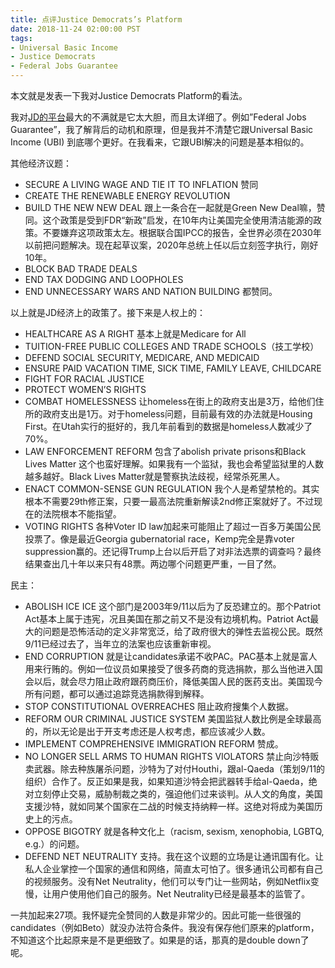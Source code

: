 ```yaml
---
title: 点评Justice Democrats’s Platform
date: 2018-11-24 02:00:00 PST
tags:
- Universal Basic Income
- Justice Democrats
- Federal Jobs Guarantee
---
```


本文就是发表一下我对Justice Democrats Platform的看法。

我对[JD的平台](https://www.justicedemocrats.com/issues/)最大的不满就是它太大胆，而且太详细了。例如”Federal Jobs Guarantee”，我了解背后的动机和原理，但是我并不清楚它跟Universal Basic Income (UBI) 到底哪个更好。在我看来，它跟UBI解决的问题是基本相似的。<!--more-->

其他经济议题：
- SECURE A LIVING WAGE AND TIE IT TO INFLATION 赞同
- CREATE THE RENEWABLE ENERGY REVOLUTION
- BUILD THE NEW NEW DEAL 跟上一条合在一起就是Green New Deal嘛，赞同。这个政策是受到FDR“新政”启发，在10年内让美国完全使用清洁能源的政策。不要嫌弃这项政策太左。根据联合国IPCC的报告，全世界必须在2030年以前把问题解决。现在起草议案，2020年总统上任以后立刻签字执行，刚好10年。
- BLOCK BAD TRADE DEALS
- END TAX DODGING AND LOOPHOLES
- END UNNECESSARY WARS AND NATION BUILDING 都赞同。

以上就是JD经济上的政策了。接下来是人权上的：
- HEALTHCARE AS A RIGHT 基本上就是Medicare for All
- TUITION-FREE PUBLIC COLLEGES AND TRADE SCHOOLS（技工学校）
- DEFEND SOCIAL SECURITY, MEDICARE, AND MEDICAID
- ENSURE PAID VACATION TIME, SICK TIME, FAMILY LEAVE, CHILDCARE
- FIGHT FOR RACIAL JUSTICE
- PROTECT WOMEN’S RIGHTS
- COMBAT HOMELESSNESS 让homeless在街上的政府支出是3万，给他们住所的政府支出是1万。对于homeless问题，目前最有效的办法就是Housing First。在Utah实行的挺好的，我几年前看到的数据是homeless人数减少了70%。
- LAW ENFORCEMENT REFORM 包含了abolish private prisons和Black Lives Matter 这个也蛮好理解。如果我有一个监狱，我也会希望监狱里的人数越多越好。Black Lives Matter就是警察执法歧视，经常杀死黑人。
- ENACT COMMON-SENSE GUN REGULATION 我个人是希望禁枪的。其实根本不需要29th修正案，只要一最高法院重新解读2nd修正案就好了。不过现在的法院根本不能指望。
- VOTING RIGHTS 各种Voter ID law加起来可能阻止了超过一百多万美国公民投票了。像是最近Georgia gubernatorial race，Kemp完全是靠voter suppression赢的。还记得Trump上台以后开启了对非法选票的调查吗？最终结果查出几十年以来只有48票。两边哪个问题更严重，一目了然。

民主：
- ABOLISH ICE ICE 这个部门是2003年9/11以后为了反恐建立的。那个Patriot Act基本上属于违宪，况且美国在那之前又不是没有边境机构。Patriot Act最大的问题是恐怖活动的定义非常宽泛，给了政府很大的弹性去监视公民。既然9/11已经过去了，当年立的法案也应该重新审视。
- END CORRUPTION 就是让candidates承诺不收PAC。PAC基本上就是富人用来行贿的。例如一位议员如果接受了很多药商的竞选捐款，那么当他进入国会以后，就会尽力阻止政府跟药商压价，降低美国人民的医药支出。美国现今所有问题，都可以通过追踪竞选捐款得到解释。
- STOP CONSTITUTIONAL OVERREACHES 阻止政府搜集个人数据。
- REFORM OUR CRIMINAL JUSTICE SYSTEM 美国监狱人数比例是全球最高的，所以无论是出于开支考虑还是人权考虑，都应该减少人数。
- IMPLEMENT COMPREHENSIVE IMMIGRATION REFORM 赞成。
- NO LONGER SELL ARMS TO HUMAN RIGHTS VIOLATORS 禁止向沙特贩卖武器。除去种族屠杀问题，沙特为了对付Houthi，跟al-Qaeda（策划9/11的组织）合作了。反正如果是我，如果知道沙特会把武器转手给al-Qaeda，绝对立刻停止交易，威胁制裁之类的，强迫他们过来谈判。从人文的角度，美国支援沙特，就如同某个国家在二战的时候支持纳粹一样。这绝对将成为美国历史上的污点。
- OPPOSE BIGOTRY 就是各种文化上（racism, sexism, xenophobia, LGBTQ, e.g.）的问题。
- DEFEND NET NEUTRALITY 支持。我在这个议题的立场是让通讯国有化。让私人企业掌控一个国家的通信和网络，简直太可怕了。很多通讯公司都有自己的视频服务。没有Net Neutrality，他们可以专门让一些网站，例如Netflix变慢，让用户使用他们自己的服务。Net Neutrality已经是最基本的监管了。

一共加起来27项。我怀疑完全赞同的人数是非常少的。因此可能一些很强的candidates（例如Beto）就没办法符合条件。我没有保存他们原来的platform，不知道这个比起原来是不是更细致了。如果是的话，那真的是double down了呢。
